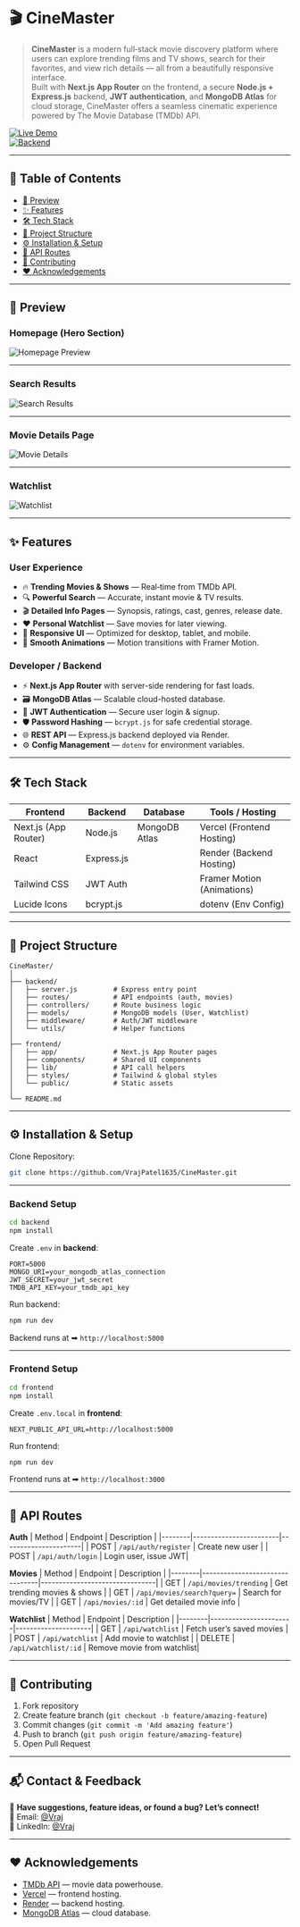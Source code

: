 # 🎬 CineMaster  

> **CineMaster** is a modern full‑stack movie discovery platform where users can explore trending films and TV shows, search for their favorites, and view rich details — all from a beautifully responsive interface.  
> Built with **Next.js App Router** on the frontend, a secure **Node.js + Express.js** backend, **JWT authentication**, and **MongoDB Atlas** for cloud storage, CineMaster offers a seamless cinematic experience powered by The Movie Database (TMDb) API.

[![Live Demo](https://img.shields.io/badge/Live-Demo-brightgreen?style=for-the-badge&logo=vercel)](https://cine-master-flame.vercel.app/)  
[![Backend](https://img.shields.io/badge/Backend-Render-blue?style=for-the-badge&logo=render)](https://render.com/)  

---

## 📑 Table of Contents
- [📸 Preview](#-preview)
- [✨ Features](#-features)
- [🛠 Tech Stack](#-tech-stack)
- [📂 Project Structure](#-project-structure)
- [⚙️ Installation & Setup](#️-installation--setup)
- [📡 API Routes](#-api-routes)
- [🤝 Contributing](#-contributing)
- [❤️ Acknowledgements](#️-acknowledgements)

---

## 📸 Preview  

### **Homepage (Hero Section)**  
![Homepage Preview](./frontend/public/images/homepage.png)  

---

### **Search Results**
![Search Results](./frontend/public/images/search-results.png)  

---

### **Movie Details Page**  
![Movie Details](./frontend/public/images/movie-details.png)  

---

### **Watchlist**  
![Watchlist](./frontend/public/images/watchlist.png)  

---

## ✨ Features  

### **User Experience**
- 🔥 **Trending Movies & Shows** — Real‑time from TMDb API.
- 🔍 **Powerful Search** — Accurate, instant movie & TV results.
- 🎬 **Detailed Info Pages** — Synopsis, ratings, cast, genres, release date.
- ❤️ **Personal Watchlist** — Save movies for later viewing.
- 📱 **Responsive UI** — Optimized for desktop, tablet, and mobile.
- 🎨 **Smooth Animations** — Motion transitions with Framer Motion.

### **Developer / Backend**
- ⚡ **Next.js App Router** with server-side rendering for fast loads.
- 🗃 **MongoDB Atlas** — Scalable cloud-hosted database.
- 🔐 **JWT Authentication** — Secure user login & signup.
- 🛡 **Password Hashing** — `bcrypt.js` for safe credential storage.
- 🌐 **REST API** — Express.js backend deployed via Render.
- ⚙ **Config Management** — `dotenv` for environment variables.

---

## 🛠 Tech Stack  

| **Frontend**           | **Backend**    | **Database**   | **Tools / Hosting**          |
|------------------------|---------------|---------------|------------------------------|
| Next.js (App Router)   | Node.js       | MongoDB Atlas | Vercel (Frontend Hosting)    |
| React                  | Express.js    |               | Render (Backend Hosting)     |
| Tailwind CSS           | JWT Auth      |               | Framer Motion (Animations)   |
| Lucide Icons           | bcrypt.js     |               | dotenv (Env Config)          |

---

## 📂 Project Structure  

```plaintext
CineMaster/
│
├── backend/
│   ├── server.js         # Express entry point
│   ├── routes/           # API endpoints (auth, movies)
│   ├── controllers/      # Route business logic
│   ├── models/           # MongoDB models (User, Watchlist)
│   ├── middleware/       # Auth/JWT middleware
│   └── utils/            # Helper functions
│
├── frontend/
│   ├── app/              # Next.js App Router pages
│   ├── components/       # Shared UI components
│   ├── lib/              # API call helpers
│   ├── styles/           # Tailwind & global styles
│   └── public/           # Static assets
│
└── README.md
```

---

## ⚙️ Installation & Setup  

Clone Repository:
```bash
git clone https://github.com/VrajPatel1635/CineMaster.git
```

---

### **Backend Setup**
```bash
cd backend
npm install
```

Create `.env` in **backend**:
```env
PORT=5000
MONGO_URI=your_mongodb_atlas_connection
JWT_SECRET=your_jwt_secret
TMDB_API_KEY=your_tmdb_api_key
```

Run backend:
```bash
npm run dev
```
Backend runs at ➡ `http://localhost:5000`

---

### **Frontend Setup**
```bash
cd frontend
npm install
```
Create `.env.local` in **frontend**:
```env
NEXT_PUBLIC_API_URL=http://localhost:5000
```

Run frontend:
```bash
npm run dev
```
Frontend runs at ➡ `http://localhost:3000`

---

## 📡 API Routes  

**Auth**
| Method | Endpoint               | Description          |
|--------|------------------------|----------------------|
| POST   | `/api/auth/register`   | Create new user      |
| POST   | `/api/auth/login`      | Login user, issue JWT|

**Movies**
| Method | Endpoint                      | Description                    |
|--------|--------------------------------|--------------------------------|
| GET    | `/api/movies/trending`         | Get trending movies & shows   |
| GET    | `/api/movies/search?query=`    | Search for movies/TV          |
| GET    | `/api/movies/:id`              | Get detailed movie info       |

**Watchlist**
| Method | Endpoint              | Description         |
|--------|-----------------------|---------------------|
| GET    | `/api/watchlist`      | Fetch user’s saved movies |
| POST   | `/api/watchlist`      | Add movie to watchlist    |
| DELETE | `/api/watchlist/:id`  | Remove movie from watchlist|

---

## 🤝 Contributing  

1. Fork repository  
2. Create feature branch (`git checkout -b feature/amazing-feature`)  
3. Commit changes (`git commit -m 'Add amazing feature'`)  
4. Push to branch (`git push origin feature/amazing-feature`)  
5. Open Pull Request  

---

## 📬 Contact & Feedback  

💌 **Have suggestions, feature ideas, or found a bug? Let’s connect!**  
📧 Email: [@Vraj](vrajrpatel6261@gmail.com)  
📱 LinkedIn: [@Vraj](https://www.linkedin.com/in/vraj-patel-1a28762ba/) 

---

## ❤️ Acknowledgements  
- [TMDb API](https://www.themoviedb.org/documentation/api) — movie data powerhouse.  
- [Vercel](https://vercel.com/) — frontend hosting.  
- [Render](https://render.com/) — backend hosting.  
- [MongoDB Atlas](https://www.mongodb.com/atlas) — cloud database.  
